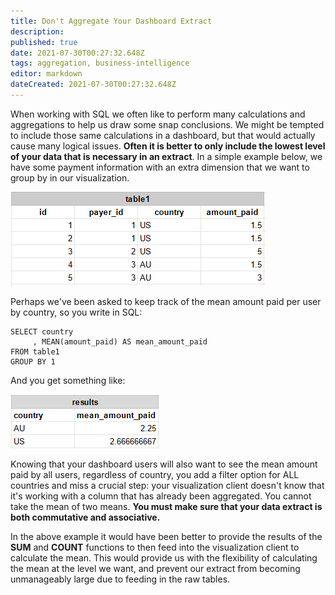 ```yaml
---
title: Don't Aggregate Your Dashboard Extract
description: 
published: true
date: 2021-07-30T00:27:32.648Z
tags: aggregation, business-intelligence
editor: markdown
dateCreated: 2021-07-30T00:27:32.648Z
---
```


When working with SQL we often like to perform many calculations and aggregations to help us draw some snap conclusions. We might be tempted to include those same calculations in a dashboard, but that would actually cause many logical issues. **Often it is better to only include the lowest level of your data that is necessary in an extract**. In a simple example below, we have some payment information with an extra dimension that we want to group by in our visualization.

![dashboard_aggregation_table1.png](/dashboard_aggregation_table1.png)

Perhaps we've been asked to keep track of the mean amount paid per user by country, so you write in SQL:
```
SELECT country
     , MEAN(amount_paid) AS mean_amount_paid
FROM table1
GROUP BY 1
```

And you get something like:

![dashboard_aggregation_results1.png](/dashboard_aggregation_results1.png)

Knowing that your dashboard users will also want to see the mean amount paid by all users, regardless of country, you add a filter option for ALL countries and miss a crucial step: your visualization client doesn't know that it's working with a column that has already been aggregated. You cannot take the mean of two means. **You must make sure that your data extract is both commutative and associative.**

In the above example it would have been better to provide the results of the **SUM** and **COUNT** functions to then feed into the visualization client to calculate the mean. This would provide us with the flexibility of calculating the mean at the level we want, and prevent our extract from becoming unmanageably large due to feeding in the raw tables.